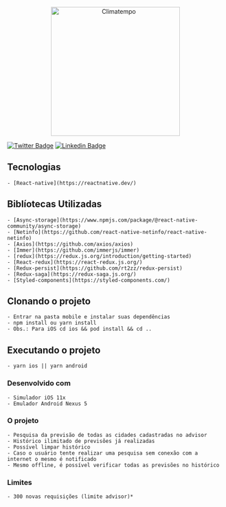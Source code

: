 <p align="center">
  <a href="http://www.climatempo.com.br">
      <img src="http://i.imgur.com/Q9lCAMF.png" alt="Climatempo" width="300px"/>
  </a>
</p>

[![Twitter Badge](https://img.shields.io/badge/-@gabrielew-6633cc?style=flat-square&labelColor=6633cc&logo=twitter&logoColor=white&link=https://twitter.com/Gabriel75056738)](https://twitter.com/Gabriel75056738)
[![Linkedin Badge](https://img.shields.io/badge/-Gabriel%20Alcântara-6633cc?style=flat-square&logo=Linkedin&logoColor=white&link=https://www.linkedin.com/in/gabriel-alcântara-bernardes-a50829159/)](https://www.linkedin.com/in/gabriel-alcântara-bernardes-a50829159/)

## Tecnologias

    - [React-native](https://reactnative.dev/)

## Biblíotecas Utilizadas

    - [Async-storage](https://www.npmjs.com/package/@react-native-community/async-storage)
    - [Netinfo](https://github.com/react-native-netinfo/react-native-netinfo)
    - [Axios](https://github.com/axios/axios)
    - [Immer](https://github.com/immerjs/immer)
    - [redux](https://redux.js.org/introduction/getting-started)
    - [React-redux](https://react-redux.js.org/)
    - [Redux-persist](https://github.com/rt2zz/redux-persist)
    - [Redux-saga](https://redux-saga.js.org/)
    - [Styled-components](https://styled-components.com/)

## Clonando o projeto

    - Entrar na pasta mobile e instalar suas dependências
    - npm install ou yarn install
    - Obs.: Para iOS cd ios && pod install && cd ..

## Executando o projeto

    - yarn ios || yarn android

### Desenvolvido com

    - Simulador iOS 11x
    - Emulador Android Nexus 5

### O projeto

    - Pesquisa da previsão de todas as cidades cadastradas no advisor
    - Histórico ilimitado de previsões já realizadas
    - Possível limpar histórico
    - Caso o usuário tente realizar uma pesquisa sem conexão com a internet o mesmo é notificado
    - Mesmo offline, é possível verificar todas as previsões no histórico

### Limites

    - 300 novas requisições (limite advisor)*
